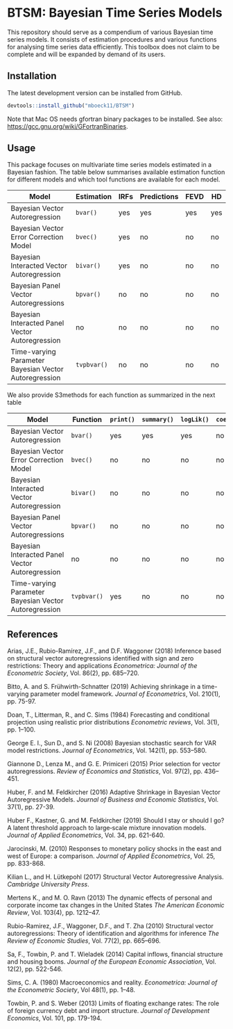 # BTSM: Bayesian Time Series Models

<!-- badges: start -->
[//]: # "[![CRAN](http://www.r-pkg.org/badges/version/BGVAR)](https://cran.r-project.org/package=BGVAR)"
[//]: # "[![month](http://cranlogs.r-pkg.org/badges/BGVAR)](https://www.r-pkg.org/pkg/BGVAR)"
[//]: # "[![total](http://cranlogs.r-pkg.org/badges/grand-total/BGVAR)](https://www.r-pkg.org/pkg/BGVAR)"
<!-- badges: end -->

This repository should serve as a compendium of various Bayesian time series models. It consists of estimation procedures and various functions for analysing time series data efficiently. This toolbox does not claim to be complete and will be expanded by demand of its users.

## Installation

The latest development version can be installed from GitHub.

``` r
devtools::install_github("mboeck11/BTSM")
```

Note that Mac OS needs gfortran binary packages to be installed. See also: https://gcc.gnu.org/wiki/GFortranBinaries.

## Usage

This package focuses on multivariate time series models estimated in a Bayesian fashion. The table below summarises available estimation function for different models and which tool functions are available for each model.

| Model                                                 | Estimation  | IRFs | Predictions | FEVD | HD  |
|-------------------------------------------------------|-------------|------|-------------|------|-----|
| Bayesian Vector Autoregression                        | `bvar()`    | yes  | yes         | yes  | yes |
| Bayesian Vector Error Correction Model                | `bvec()`    | yes  | no          | no   | no  |
| Bayesian Interacted Vector Autoregression             | `bivar()`   | yes  | no          | no   | no  |
| Bayesian Panel Vector Autoregressions                 | `bpvar()`   | no   | no          | no   | no  |
| Bayesian Interacted Panel Vector Autoregression       | no          | no   | no          | no   | no  |
| Time-varying Parameter Bayesian Vector Autoregression | `tvpbvar()` | no   | no          | no   | no  |

We also provide S3methods for each function as summarized in the next table

| Model                                                 | Function    | `print()` | `summary()` | `logLik()` | `coef()` | `vcov()` | `resid()` |
|-------------------------------------------------------|-------------|-----------|-------------|------------|----------|----------|-----------|
| Bayesian Vector Autoregression                        | `bvar()`    | yes       | yes         | yes        | no       | no       | no        |
| Bayesian Vector Error Correction Model                | `bvec()`    | no        | no          | no         | no       | no       | no        |
| Bayesian Interacted Vector Autoregression             | `bivar()`   | no        | no          | no         | no       | no       | no        |
| Bayesian Panel Vector Autoregressions                 | `bpvar()`   | no        | no          | no         | no       | no       | no        |
| Bayesian Interacted Panel Vector Autoregression       | no          | no        | no          | no         | no       | no       | no        |
| Time-varying Parameter Bayesian Vector Autoregression | `tvpbvar()` | yes       | no          | no         | no       | no       | no        |

## References

Arias, J.E., Rubio-Ramírez, J.F., and D.F. Waggoner (2018) Inference based on structural vector autoregressions identified with sign and zero restrictions: Theory and applications *Econometrica: Journal of the Econometric Society*, Vol. 86(2), pp. 685–720.

Bitto, A. and S. Frühwirth-Schnatter (2019) Achieving shrinkage in a time-varying parameter model framework. *Journal of Econometrics*, Vol. 210(1), pp. 75-97.

Doan, T., Litterman, R., and C. Sims (1984) Forecasting and conditional projection using realistic prior distributions *Econometric reviews*, Vol. 3(1), pp. 1–100.

George E. I., Sun D., and S. Ni (2008) Bayesian stochastic search for VAR model restrictions. *Journal of Econometrics*, Vol. 142(1), pp. 553–580. 

Giannone D., Lenza M., and G. E. Primiceri (2015) Prior selection for vector autoregressions. *Review of Economics and Statistics*, Vol. 97(2), pp. 436–451.

Huber, F. and M. Feldkircher (2016) Adaptive Shrinkage in Bayesian Vector Autoregressive Models. *Journal of Business and Economic Statistics*, Vol. 37(1), pp. 27-39.

Huber F., Kastner, G. and M. Feldkircher (2019) Should I stay or should I go? A latent threshold approach to large‐scale mixture innovation models. *Journal of Applied Econometrics*, Vol. 34, pp. 621-640.

Jarocinski, M. (2010) Responses to monetary policy shocks in the east and west of Europe: a comparison. *Journal of Applied Econometrics*, Vol. 25, pp. 833-868.

Kilian L., and H. Lütkepohl (2017) Structural Vector Autoregressive Analysis. *Cambridge University Press*.

Mertens K., and M. O. Ravn (2013) The dynamic effects of personal and corporate income tax changes in the United States *The American Economic Review*, Vol. 103(4), pp. 1212–47.

Rubio-Ramirez, J.F., Waggoner, D.F., and T. Zha (2010) Structural vector autoregressions: Theory of identification and
algorithms for inference *The Review of Economic Studies*, Vol. 77(2), pp. 665–696.

Sa, F., Towbin, P. and T. Wieladek (2014) Capital inflows, financial structure and housing booms. *Journal of the European Economic Association*, Vol. 12(2), pp. 522-546.

Sims, C. A. (1980) Macroeconomics and reality. *Econometrica: Journal of the Econometric Society*, Vol 48(1), pp. 1–48.

Towbin, P. and S. Weber (2013) Limits of floating exchange rates: The role of foreign currency debt and import structure. *Journal of Development Economics*, Vol. 101, pp. 179-194.

